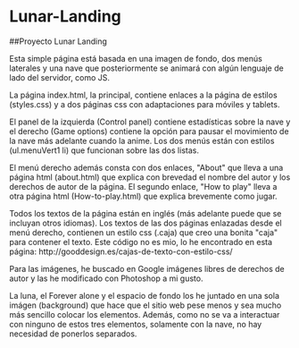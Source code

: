 # Lunar-Landing
##Proyecto Lunar Landing
<p>Esta simple página está basada en una imagen de fondo, dos menús laterales y una nave que posteriormente se animará con algún lenguaje de lado del servidor, como JS.
<p>La página index.html, la principal, contiene enlaces a la página de estilos (styles.css) y a dos páginas css con adaptaciones para móviles y tablets.
<p>El panel de la izquierda (Control panel) contiene estadísticas sobre la nave y el derecho (Game options) contiene la opción para pausar el movimiento de la nave más adelante cuando la anime. Los dos menús están con estilos (ul.menuVert1 li) que funcionan sobre las dos listas.
<p>El menú derecho además consta con dos enlaces, "About" que lleva a una página html (about.html) que explica con brevedad el nombre del autor y los derechos de autor de la página. El segundo enlace, "How to play" lleva a otra página html (How-to-play.html) que explica brevemente como jugar.
<p>Todos los textos de la página están en inglés (más adelante puede que se incluyan otros idiomas).
Los textos de las dos páginas enlazadas desde el menú derecho, contienen un estilo css (.caja) que creo una bonita "caja" para contener el texto. Este código no es mio, lo he encontrado en esta página: http://gooddesign.es/cajas-de-texto-con-estilo-css/
<p>Para las imágenes, he buscado en Google imágenes libres de derechos de autor y las he modificado con Photoshop a mi gusto.
<p>La luna, el Forever alone y el espacio de fondo los he juntado en una sola imágen (background) que hace que el sitio web pese menos y sea mucho más sencillo colocar los elementos. Además, como no se va a interactuar con ninguno de estos tres elementos, solamente con la nave, no hay necesidad de ponerlos separados.

